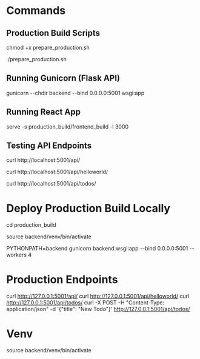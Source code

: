 # Commands

## Production Build Scripts

chmod +x prepare_production.sh

./prepare_production.sh


## Running Gunicorn (Flask API)

gunicorn --chdir backend --bind 0.0.0.0:5001 wsgi:app



## Running React App

serve -s production_build/frontend_build -l 3000




## Testing API Endpoints

curl http://localhost:5001/api/

curl http://localhost:5001/api/helloworld/

curl http://localhost:5001/api/todos/



# Deploy Production Build Locally

cd production_build

source backend/venv/bin/activate

PYTHONPATH=backend gunicorn backend.wsgi:app --bind 0.0.0.0:5001 --workers 4

# Production Endpoints

curl http://127.0.0.1:5001/api/
curl http://127.0.0.1:5001/api/helloworld/
curl http://127.0.0.1:5001/api/todos/
curl -X POST -H "Content-Type: application/json" -d '{"title": "New Todo"}' http://127.0.0.1:5001/api/todos/


# Venv

source backend/venv/bin/activate

